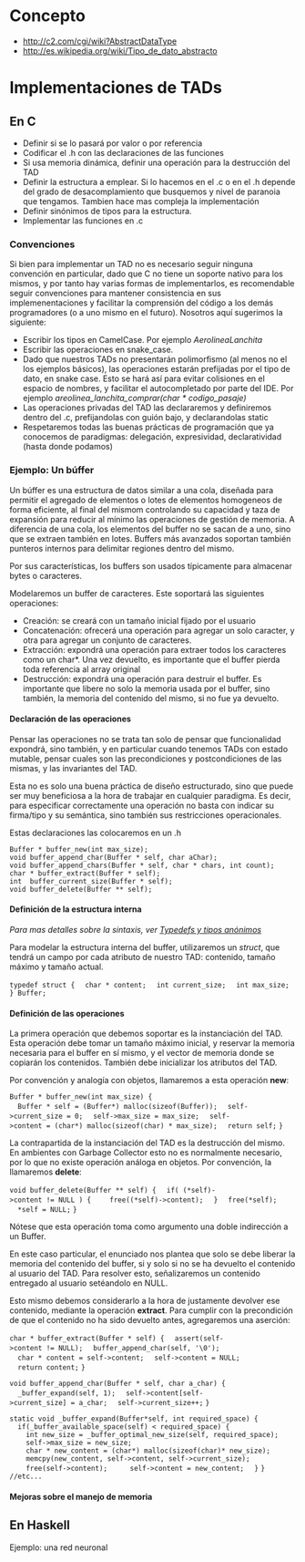 Concepto
========

-   <http://c2.com/cgi/wiki?AbstractDataType>
-   <http://es.wikipedia.org/wiki/Tipo_de_dato_abstracto>

Implementaciones de TADs
========================

En C
----

-   Definir si se lo pasará por valor o por referencia
-   Codificar el .h con las declaraciones de las funciones
-   Si usa memoria dinámica, definir una operación para la destrucción del TAD
-   Definir la estructura a emplear. Si lo hacemos en el .c o en el .h depende del grado de desacomplamiento que busquemos y nivel de paranoia que tengamos. Tambien hace mas compleja la implementación
-   Definir sinónimos de tipos para la estructura.
-   Implementar las funciones en .c

### Convenciones

Si bien para implementar un TAD no es necesario seguir ninguna convención en particular, dado que C no tiene un soporte nativo para los mismos, y por tanto hay varias formas de implementarlos, es recomendable seguir convenciones para mantener consistencia en sus implemenentaciones y facilitar la comprensión del código a los demás programadores (o a uno mismo en el futuro). Nosotros aquí sugerimos la siguiente:

-   Escribir los tipos en CamelCase. Por ejemplo *AerolineaLanchita*
-   Escribir las operaciones en snake\_case.
-   Dado que nuestros TADs no presentarán polimorfismo (al menos no el los ejemplos básicos), las operaciones estarán prefijadas por el tipo de dato, en snake case. Esto se hará así para evitar colisiones en el espacio de nombres, y facilitar el autocompletado por parte del IDE. Por ejemplo *areolinea\_lanchita\_comprar(char \* codigo\_pasaje)*
-   Las operaciones privadas del TAD las declararemos y definiremos dentro del .c, prefijandolas con guión bajo, y declarandolas static
-   Respetaremos todas las buenas prácticas de programación que ya conocemos de paradigmas: delegación, expresividad, declaratividad (hasta donde podamos)

### Ejemplo: Un búffer

Un búffer es una estructura de datos similar a una cola, diseñada para permitir el agregado de elementos o lotes de elementos homogeneos de forma eficiente, al final del mismom controlando su capacidad y taza de expansión para reducir al mínimo las operaciones de gestión de memoria. A diferencia de una cola, los elementos del buffer no se sacan de a uno, sino que se extraen también en lotes. Buffers más avanzados soportan también punteros internos para delimitar regiones dentro del mismo.

Por sus características, los buffers son usados típicamente para almacenar bytes o caracteres.

Modelaremos un buffer de caracteres. Este soportará las siguientes operaciones:

-   Creación: se creará con un tamaño inicial fijado por el usuario
-   Concatenación: ofrecerá una operación para agregar un solo caracter, y otra para agregar un conjunto de caracteres.
-   Extracción: expondrá una operación para extraer todos los caracteres como un char\*. Una vez devuelto, es importante que el buffer pierda toda referencia al array original
-   Destrucción: expondrá una operación para destruir el buffer. Es importante que libere no solo la memoria usada por el buffer, sino también, la memoria del contenido del mismo, si no fue ya devuelto.

#### Declaración de las operaciones

Pensar las operaciones no se trata tan solo de pensar que funcionalidad expondrá, sino también, y en particular cuando tenemos TADs con estado mutable, pensar cuales son las precondiciones y postcondiciones de las mismas, y las invariantes del TAD.

Esta no es solo una buena práctica de diseño estructurado, sino que puede ser muy beneficiosa a la hora de trabajar en cualquier paradigma. Es decir, para especificar correctamente una operación no basta con indicar su firma/tipo y su semántica, sino también sus restricciones operacionales.

Estas declaraciones las colocaremos en un .h

`Buffer * buffer_new(int max_size);`
`void buffer_append_char(Buffer * self, char aChar);`
`void buffer_append_chars(Buffer * self, char * chars, int count);`
`char * buffer_extract(Buffer * self);`
`int  buffer_current_size(Buffer * self);`
`void buffer_delete(Buffer ** self);`

#### Definición de la estructura interna

*Para mas detalles sobre la sintaxis, ver [Typedefs y tipos anónimos](typedefs-y-tipos-anonimos.md)*

Para modelar la estructura interna del buffer, utilizaremos un *struct*, que tendrá un campo por cada atributo de nuestro TAD: contenido, tamaño máximo y tamaño actual.

`typedef struct {`
`  char * content;`
`  int current_size;`
`  int max_size;`
`} Buffer;`

#### Definición de las operaciones

La primera operación que debemos soportar es la instanciación del TAD. Esta operación debe tomar un tamaño máximo inicial, y reservar la memoria necesaria para el buffer en sí mismo, y el vector de memoria donde se copiarán los contenidos. También debe inicializar los atributos del TAD.

Por convención y analogía con objetos, llamaremos a esta operación **new**:

`Buffer * buffer_new(int max_size) {`
`  Buffer * self = (Buffer*) malloc(sizeof(Buffer));`
`  self->current_size = 0;`
`  self->max_size = max_size;`
`  self->content = (char*) malloc(sizeof(char) * max_size);`
`  return self;`
`}`

La contrapartida de la instanciación del TAD es la destrucción del mismo. En ambientes con Garbage Collector esto no es normalmente necesario, por lo que no existe operación análoga en objetos. Por convención, la llamaremos **delete**:

`void buffer_delete(Buffer ** self) {`
`  if( (*self)->content != NULL ) {`
`    free((*self)->content);`
`  }`
`  free(*self);`
`  *self = NULL;`
`}`

Nótese que esta operación toma como argumento una doble indirección a un Buffer.

En este caso particular, el enunciado nos plantea que solo se debe liberar la memoria del contenido del buffer, si y solo si no se ha devuelto el contenido al usuario del TAD. Para resolver esto, señalizaremos un contenido entregado al usuario setéandolo en NULL.

Esto mismo debemos considerarlo a la hora de justamente devolver ese contenido, mediante la operación **extract**. Para cumplir con la precondición de que el contenido no ha sido devuelto antes, agregaremos una aserción:

`char * buffer_extract(Buffer * self) {`
`  assert(self->content != NULL);`
`  buffer_append_char(self, '\0');`
`  char * content = self->content;`
`  self->content = NULL;`
`  return content;`
`}`

`void buffer_append_char(Buffer * self, char a_char) {`
`  _buffer_expand(self, 1);`
`  self->content[self->current_size] = a_char;`
`  self->current_size++;`
`}`

`static void _buffer_expand(Buffer*self, int required_space) {`
`  if(_buffer_available_space(self) < required_space) {`
`    int new_size = _buffer_optimal_new_size(self, required_space);`
`    self->max_size = new_size; `
`    char * new_content = (char*) malloc(sizeof(char)* new_size);`
`    memcpy(new_content, self->content, self->current_size);  `
`    free(self->content); `
`    self->content = new_content;`
`  }`
`}`
`//etc...`

#### Mejoras sobre el manejo de memoria

En Haskell
----------

Ejemplo: una red neuronal
